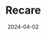 ---  
layout: startup_page  
title: "Recare"  
id: "recaresolutions.com"  
permalink: "/recarerecaresolutions.com04022024/"  
website: "https://www.recaresolutions.com/"  
funding_round: "Growth Round"  
funding_amount: "€3.2M"  
investors: "Existing investors"  
about: "Recare is a healthtech company that offers a SaaS platform for digital discharge management. It acts as a neutral marketplace connecting hospitals with care providers to facilitate patient transfers and improve aftercare processes. The platform streamlines workflows and improves the overall patient experience."  
markets: "Healthtech, SaaS, Hospitals and Health Care, Hospital"  
hq: "Berlin, Berlin, Germany"  
founded_year: "2017"  
linkedin: "https://www.linkedin.com/company/recare"  
twitter: "https://twitter.com/RecareGmbH"  
instagram: ""  
facebook: ""  
crunchbase: "https://www.crunchbase.com/organization/recare-solutions"  
pitchbook: "https://pitchbook.com/profiles/company/171390-43"  

date_display: "02-Apr-2024"  
date: "2024-04-02"

# SEO Optimization  
meta_title: "Recare - Growth Round Funding (€3.2M)"  
meta_description: "Recare, Recare is a healthtech company that offers a SaaS platform for digital discharge management. It acts as a neutral marketplace connecting hospitals wit..."  
meta_keywords: "Recare, Healthtech, SaaS, Hospitals and Health Care, Hospital, Growth Round funding"  
canonical_url: "https://startup.projectstartups.com/recarerecaresolutions.com04022024/"  
---